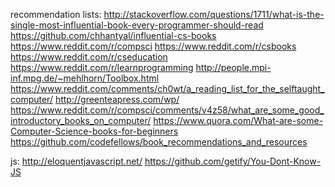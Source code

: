 recommendation lists:
http://stackoverflow.com/questions/1711/what-is-the-single-most-influential-book-every-programmer-should-read
https://github.com/chhantyal/influential-cs-books
https://www.reddit.com/r/compsci
https://www.reddit.com/r/csbooks
https://www.reddit.com/r/cseducation
https://www.reddit.com/r/learnprogramming
http://people.mpi-inf.mpg.de/~mehlhorn/Toolbox.html
https://www.reddit.com/comments/ch0wt/a_reading_list_for_the_selftaught_computer/
http://greenteapress.com/wp/
https://www.reddit.com/r/compsci/comments/v4z58/what_are_some_good_introductory_books_on_computer/
https://www.quora.com/What-are-some-Computer-Science-books-for-beginners
https://github.com/codefellows/book_recommendations_and_resources


js:
http://eloquentjavascript.net/
https://github.com/getify/You-Dont-Know-JS
